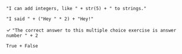 `"I can add integers, like " + str(5) + " to strings."`

`"I said " + ("Hey " * 2) + "Hey!"`

✓ `"The correct answer to this multiple choice exercise is answer number " + 2`

`True + False`
